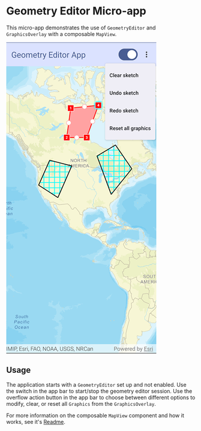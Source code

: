 # Geometry Editor Micro-app

This micro-app demonstrates the use of `GeometryEditor` and `GraphicsOverlay` with a composable `MapView`.

![Screenshot](screenshot.png)

## Usage

The application starts with a `GeometryEditor` set up and not enabled. Use the switch in the app bar to start/stop the geometry editor session.
Use the overflow action button in the app bar to choose between different options to modify, clear, or reset all `Graphics` from the `GraphicsOverlay`.

For more information on the composable `MapView` component and how it works, see it's [Readme](../../toolkit/geo-compose/README.md).
